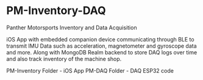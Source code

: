 # PM-Inventory-DAQ
Panther Motorsports Inventory and Data Acquisition

iOS App with embedded companion device communicating through BLE to transmit IMU Data such as acceleration, magnetometer and gyroscope data and more. 
Along with MongoDB Realm backend to store DAQ logs over time and also track inventory of the machine shop.

PM-Inventory Folder - iOS App
PM-DAQ Folder - DAQ ESP32 code
